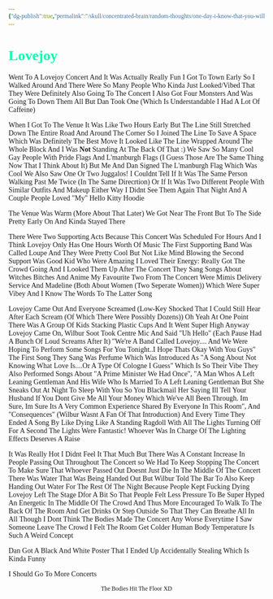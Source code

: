 ```yaml
---
{"dg-publish":true,"permalink":"/skull/concentrated-brain/random-thoughts/one-day-i-know-that-you-will-be-there-one-day-ill-focus-on-the-future-maybe-one-day-oh-baby-isnt-life-so-fucking-inconsistent/","title":"Lovejoy","tags":["Tagless"],"dgShowLocalGraph":null,"dgShowToc":null}
---
```


<style id="Force_Custom_Fonts" type="text/css">@font-face{font-style:normal;font-family:"Merriweather";src:local("Merriweather")}@font-face{font-style:bolder;font-family:"Merriweather";src:local("Merriweather")}@font-face{font-style:normal;font-family:"Merriweather";src:local("Merriweather");unicode-range:U+0-FF,U+2E80-9FFF,U+F900-FAFF,U+FE30-FE4F,U+20000-2FA1F}@font-face{font-style:bolder;font-family:"Merriweather";src:local("Merriweather");unicode-range:U+0-FF,U+2E80-9FFF,U+F900-FAFF,U+FE30-FE4F,U+20000-2FA1F}@font-face{font-style:normal;font-family:"Merriweather";src:local("Merriweather");unicode-range:U+0-FF}@font-face{font-style:bolder;font-family:"Merriweather";src:local("Merriweather");unicode-range:U+0-FF}:not(pre):not(code):not(textarea):not(tt):not(kbd):not(samp):not(var){font-family:"Merriweather"!important}pre,code,textarea,tt,kbd,samp,var{font-family:monospace!important}pre *,code *,textarea *,tt *,kbd *,samp *,var *{font-family:monospace!important}</style>


# <span style="color:#00FFAB">Lovejoy</span> 



Went To A Lovejoy Concert And It Was Actually Really Fun
I Got To Town Early So I Walked Around And There Were So Many People Who Kinda Just Looked/Vibed That They Were Definitely Also Going To The Concert
I Also Got Four Monsters And Was Going To Down Them All But Dan Took One (Which Is Understandable I Had A Lot Of Caffeine)

When I Got To The Venue It Was Like Two Hours Early But The Line Still Stretched Down The Entire Road And Around The Corner So I Joined The Line To Save A Space Which Was Definitely The Best Move
It Looked Like The Line Wrapped Around The Whole Block And I Was **Not** Standing At The Back Of That :)
We Saw So Many Cool Gay People With Pride Flags And L'manburgh Flags (I Guess Those Are The Same Thing Now That I Think About It) But Me And Dan Signed The L'manburgh Flag Which Was Cool
We Also Saw One Or Two Juggalos! I Couldnt Tell If It Was The Same Person Walking Past Me Twice (In The Same Direcrtion) Or If It Was Two Different People With Similar Outfits And Makeup
Either Way I Didnt See Them Again That Night
And A Couple People Loved "My" Hello Kitty Hoodie 

The Venue Was Warm (More About That Later) We Got Near The Front But To The Side Pretty Early On And Kinda Stayed There

There Were Two Supporting Acts Because This Concert Was Scheduled For Hours And I Think Lovejoy Only Has One Hours Worth Of Music
The First Supporting Band Was Called Loupe And They Were Pretty Cool But Not Like Mind Blowing
the Second Support Was Good Kid Who Were Amazing
I Loved Their Energy: Really Got The Crowd Going And I Looked Them Up After The Concert
They Sang Songs About Witches Bitches And Anime My Favourite Two From The Concert Were Mimis Delivery Service And Madeline (Both About Women (Two Seperate Women)) Which Were Super Vibey And I Know The Words To The Latter Song

Lovejoy Came Out And Everyone Screamed (Low-Key Shocked That I Could Still Hear After Each Scream (Of Which There Were Possibly Dozens))
Oh Yeah At One Point There Was A Group Of Kids Stacking Plastic Cups And It Went Super High
Anyway Lovejoy Came On, Wilbur Soot Took Centre Mic And Said "Uh Hello" (Each Pause Had A Bunch Of Loud Screams After It) "We're A Band Called Lovejoy.... And We Were Hoping To Perform Some Songs For You Tonight..I Hope Thats Okay With You Guys" 
The First Song They Sang Was Perfume Which Was Introduced As "A Song About Not Knowing What Love Is....Or A Type Of Cologne I Guess" Which Is So Their Vibe
They Also Performed Songs About "A Prime Minister We Had Once", "A Man Whos A Left Leaning Gentleman And His Wife Who Is Married To A Left Leaning Gentleman But She Sneaks Out At Night To Sleep With You So You Blackmail Her Saying Ill Tell Your Husband If You Dont Give Me All Your Money Which We've All Been Through. Im Sure, Im Sure Its A Very Common Experience Shared By Everyone In This Room", And "Consequences" (Wilbur Wasnt A Fan Of That Introduction)
And Every Time They Ended A Song By Like Dying
Like A Standing Ragdoll With All The Lights Turning Off For A Second
The Lights Were Fantastic! Whoever Was In Charge Of The Lighting Effects Deserves A Raise

It Was Really Hot
I Didnt Feel It That Much But There Was A Constant Increase In People Passing Out Throughout The Concert
so We Had To Keep Stopping The Concert To Make Sure That Whoever Passed Out Doesnt Just Die In The Middle Of The Concert
There Was Water That Was Being Handed Out But Wilbur Told The Bar To Also Keep Handing Out Water For The Rest Of The Night
Because People Kept Fucking Dying Lovejoy Left The Stage Dfor A Bit So That People Felt Less Pressure To Be Super Hyped An Energetic In The Middle Of The Crowd And Thus More Encouraged To Walk To The Back Of The Room And Get Drinks Or Step Outside So That They Can Breathe
All In All Though I Dont Think The Bodies Made The Concert Any Worse
Everytime I Saw Someone Leave The Crowd I Felt The Room Get Colder
Human Body Temperature Is Such A Weird Concept

Dan Got A Black And White Poster That I Ended Up Accidentally Stealing Which Is Kinda Funny

I Should Go To More Concerts



<center><sub>The Bodies Hit The Floor XD</sub></center>


<script src="https://utteranc.es/client.js"
        repo="WonderingGodling/My-Mind-Space"
        issue-term="title"
        theme="preferred-color-scheme"
        crossorigin="anonymous"
        async>
</script>